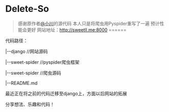 # Delete-So
> 感谢原作者[@小川](https://github.com/yuadsl3010/Delete-So)的源代码
> 本人只是将爬虫用Pyspider重写了一遍 预计性能会更好
网站地址：http://sweetll.me:8000
======

<p>代码路径：</p>
<p>|--django //网站源码</p>
<p>|--sweet-spider //pyspider爬虫框架</p>
<p>|--sweet-spider //爬虫源码</p>
<p>|--README.md </p>
<p>最近正在将之前的代码迁移至django上，方面以后网站的拓展</p>
<p>分享想法、乐趣和代码！</p>
